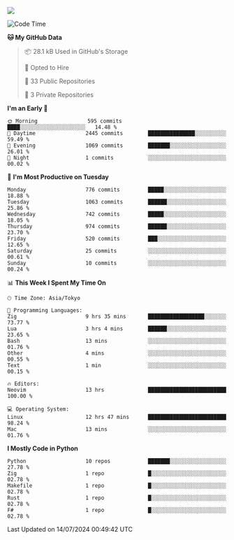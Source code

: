 ![](https://komarev.com/ghpvc/?username=kitagawa-hr)

<!--START_SECTION:waka-->
![Code Time](http://img.shields.io/badge/Code%20Time-945%20hrs%2016%20mins-blue)

**🐱 My GitHub Data** 

> 📦 28.1 kB Used in GitHub's Storage 
 > 
> 💼 Opted to Hire
 > 
> 📜 33 Public Repositories 
 > 
> 🔑 3 Private Repositories 
 > 
**I'm an Early 🐤** 

```text
🌞 Morning                595 commits         ████░░░░░░░░░░░░░░░░░░░░░   14.48 % 
🌆 Daytime                2445 commits        ███████████████░░░░░░░░░░   59.49 % 
🌃 Evening                1069 commits        ███████░░░░░░░░░░░░░░░░░░   26.01 % 
🌙 Night                  1 commits           ░░░░░░░░░░░░░░░░░░░░░░░░░   00.02 % 
```
📅 **I'm Most Productive on Tuesday** 

```text
Monday                   776 commits         █████░░░░░░░░░░░░░░░░░░░░   18.88 % 
Tuesday                  1063 commits        ██████░░░░░░░░░░░░░░░░░░░   25.86 % 
Wednesday                742 commits         █████░░░░░░░░░░░░░░░░░░░░   18.05 % 
Thursday                 974 commits         ██████░░░░░░░░░░░░░░░░░░░   23.70 % 
Friday                   520 commits         ███░░░░░░░░░░░░░░░░░░░░░░   12.65 % 
Saturday                 25 commits          ░░░░░░░░░░░░░░░░░░░░░░░░░   00.61 % 
Sunday                   10 commits          ░░░░░░░░░░░░░░░░░░░░░░░░░   00.24 % 
```


📊 **This Week I Spent My Time On** 

```text
🕑︎ Time Zone: Asia/Tokyo

💬 Programming Languages: 
Zig                      9 hrs 35 mins       ██████████████████░░░░░░░   73.77 % 
Lua                      3 hrs 4 mins        ██████░░░░░░░░░░░░░░░░░░░   23.65 % 
Bash                     13 mins             ░░░░░░░░░░░░░░░░░░░░░░░░░   01.76 % 
Other                    4 mins              ░░░░░░░░░░░░░░░░░░░░░░░░░   00.55 % 
Text                     1 min               ░░░░░░░░░░░░░░░░░░░░░░░░░   00.15 % 

🔥 Editors: 
Neovim                   13 hrs              █████████████████████████   100.00 % 

💻 Operating System: 
Linux                    12 hrs 47 mins      █████████████████████████   98.24 % 
Mac                      13 mins             ░░░░░░░░░░░░░░░░░░░░░░░░░   01.76 % 
```

**I Mostly Code in Python** 

```text
Python                   10 repos            ███████░░░░░░░░░░░░░░░░░░   27.78 % 
Zig                      1 repo              █░░░░░░░░░░░░░░░░░░░░░░░░   02.78 % 
Makefile                 1 repo              █░░░░░░░░░░░░░░░░░░░░░░░░   02.78 % 
Rust                     1 repo              █░░░░░░░░░░░░░░░░░░░░░░░░   02.78 % 
F#                       1 repo              █░░░░░░░░░░░░░░░░░░░░░░░░   02.78 % 
```




 Last Updated on 14/07/2024 00:49:42 UTC
<!--END_SECTION:waka-->
